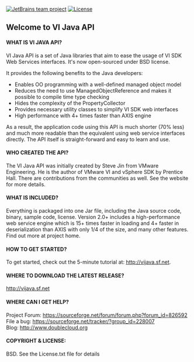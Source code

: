 [![JetBrains team project](https://jb.gg/badges/team-flat-square.svg)](https://confluence.jetbrains.com/display/ALL/JetBrains+on+GitHub)
[![License](https://img.shields.io/badge/License-BSD_2--Clause-orange.svg)](https://opensource.org/licenses/BSD-2-Clause)

## Welcome to VI Java API

#### WHAT IS VI JAVA API?
VI Java API is a set of Java libraries that aim to ease the usage of VI
SDK Web Services interfaces.
It's now open-sourced under BSD license.

It provides the following benefits to the Java developers:
* Enables OO programming with a well-defined managed object model
* Reduces the need to use ManagedObjectReference and makes it possible to 
  compile time type checking
* Hides the complexity of the PropertyCollector
* Provides necessary utility classes to simplify VI SDK web interfaces
* High performance with 4+ times faster than AXIS engine

As a result, the application code using this API is much shorter (70% less)
and much more readable than the equivalent using web service interfaces
directly.
The API itself is straight-forward and easy to learn and use.

#### WHO CREATED THE API?
The VI Java API was initially created by Steve Jin from VMware Engineering.
He is the author of VMware VI and vSphere SDK by Prentice Hall.
There are contributions from the communities as well.
See the website for more details.

#### WHAT IS INCLUDED?
Everything is packaged into one Jar file, including the Java source code,
binary, sample code, license.
Version 2.0+ includes a high-performance web service engine which is 15+ times
faster in loading and 4+ faster in deserialization than AXIS with only 1/4
of the size, and many other features. Find out more at project home.

#### HOW TO GET STARTED?
To get started, check out the 5-minute tutorial at: http://vijava.sf.net.

#### WHERE TO DOWNLOAD THE LATEST RELEASE?
http://vijava.sf.net

#### WHERE CAN I GET HELP?
Project Forum: https://sourceforge.net/forum/forum.php?forum_id=826592  
File a bug: https://sourceforge.net/tracker/?group_id=228007  
Blog: http://www.doublecloud.org

#### COPYRIGHT & LICENSE:
BSD. See the License.txt file for details